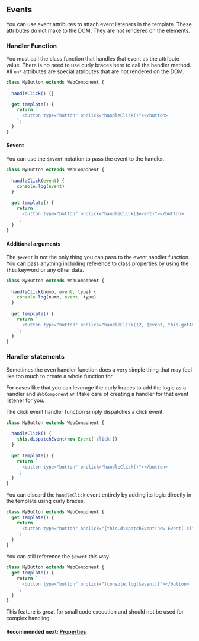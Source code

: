## Events
You can use event attributes to attach event listeners in the template. These attributes do not
make to the DOM. They are not rendered on the elements.

### Handler Function
You must call the class function that handles that event as the attribute value. There is no need to use
curly braces here to call the handler method. All `on*` attributes are special attributes that are not rendered
on the DOM.

```js
class MyButton extends WebComponent {
  
  handleClick() {}
  
  get template() {
    return `
      <button type="button" onclick="handleClick()"></button>
    `;
  }
}
```

#### $event
You can use the `$event` notation to pass the event to the handler.

```js
class MyButton extends WebComponent {
  
  handleClick(event) {
    console.log(event)
  }
  
  get template() {
    return `
      <button type="button" onclick="handleClick($event)"></button>
    `;
  }
}
```

#### Additional arguments
The `$event` is not the only thing you can pass to the event handler function. You can pass
anything including reference to class properties by using the `this` keyword or any other data.

```js
class MyButton extends WebComponent {
  
  handleClick(numb, event, type) {
    console.log(numb, event, type)
  }
  
  get template() {
    return `
      <button type="button" onclick="handleClick(12, $event, this.getAttribute('type'))"></button>
    `;
  }
}
```

### Handler statements
Sometimes the even handler function does a very simple thing that may feel like too much to create
a whole function for.

For cases like that you can leverage the curly braces to add the logic as a handler and `WebComponent`
will take care of creating a handler for that event listener for you.

The click event handler function simply dispatches a click event.

```js
class MyButton extends WebComponent {
  
  handleClick() {
    this.dispatchEvent(new Event('click'))
  }
  
  get template() {
    return `
      <button type="button" onclick="handleClick()"></button>
    `;
  }
}
```

You can discard the `handleClick` event entirely by adding its logic directly in the template using curly braces.

```js
class MyButton extends WebComponent {
  get template() {
    return `
      <button type="button" onclick="{this.dispatchEvent(new Event('click'))}"></button>
    `;
  }
}
```

You can still reference the `$event` this way.

```js
class MyButton extends WebComponent {
  get template() {
    return `
      <button type="button" onclick="{console.log($event)}"></button>
    `;
  }
}
```

This feature is great for small code execution and should not be used for complex handling.


#### Recommended next: [Properties](https://github.com/beforesemicolon/web-component/blob/master/docs/properties.md)
